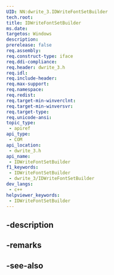 ```yaml
---
UID: NN:dwrite_3.IDWriteFontSetBuilder
tech.root: 
title: IDWriteFontSetBuilder
ms.date: 
targetos: Windows
description: 
prerelease: false
req.assembly: 
req.construct-type: iface
req.ddi-compliance: 
req.header: dwrite_3.h
req.idl: 
req.include-header: 
req.max-support: 
req.namespace: 
req.redist: 
req.target-min-winverclnt: 
req.target-min-winversvr: 
req.target-type: 
req.unicode-ansi: 
topic_type:
 - apiref
api_type:
 - COM
api_location:
 - dwrite_3.h
api_name:
 - IDWriteFontSetBuilder
f1_keywords:
 - IDWriteFontSetBuilder
 - dwrite_3/IDWriteFontSetBuilder
dev_langs:
 - c++
helpviewer_keywords:
 - IDWriteFontSetBuilder
---
```


## -description

## -remarks

## -see-also

